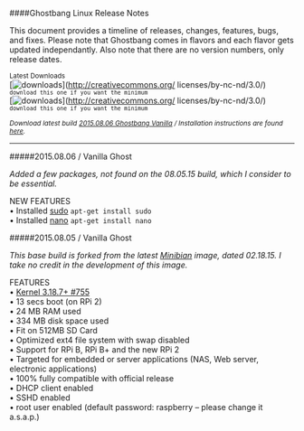 ####Ghostbang Linux Release Notes

This document provides a timeline of releases, changes, features, bugs, and fixes. 
Please note that Ghostbang comes in flavors and each flavor gets updated
independantly. Also note that there are no version numbers, only release dates.   

<sup>Latest Downloads</sup>  
[![downloads](https://img.shields.io/badge/vanilla-2015.08.06-green.svg)](http://creativecommons.org/
    licenses/by-nc-nd/3.0/) <sup>```download this one if you want the minimum```</sup>  
[![downloads](https://img.shields.io/badge/vanilla-2015.08.06-green.svg)](http://creativecommons.org/
    licenses/by-nc-nd/3.0/) <sup>```download this one if you want the minimum```</sup>    

<sub><i>Download latest build [2015.08.06 Ghostbang Vanilla](http://www.sudo.ws/) / Installation instructions are found [here](http://www.sudo.ws/). </i></sub>

----
#####2015.08.06 / Vanilla Ghost

<i>Added a few packages, not found on the 08.05.15 build, which I consider to be essential.</i>

NEW FEATURES  
• Installed [sudo](http://www.sudo.ws/) ```apt-get install sudo```  
• Installed [nano](http://www.nano-editor.org/) ```apt-get install nano```  

#####2015.08.05 / Vanilla Ghost

<i>This base build is forked from the latest [Minibian](https://minibianpi.wordpress.com/) image, dated 02.18.15. I take no credit in the development of this image.</i>

FEATURES  
• [Kernel 3.18.7+ #755](https://www.kernel.org/)  
• 13 secs boot (on RPi 2)  
• 24 MB RAM used  
• 334 MB disk space used  
• Fit on 512MB SD Card  
• Optimized ext4 file system with swap disabled  
• Support for RPi B, RPi B+ and the new RPi 2  
• Targeted for embedded or server applications (NAS, Web server, electronic applications)  
• 100% fully compatible with official release  
• DHCP client enabled  
• SSHD enabled  
• root user enabled (default password: raspberry – please change it a.s.a.p.)  

